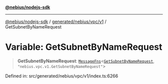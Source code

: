 [**@nebius/nodejs-sdk**](../../../../../README.md)

---

[@nebius/nodejs-sdk](../../../../../README.md) / [generated/nebius/vpc/v1](../README.md) / GetSubnetByNameRequest

# Variable: GetSubnetByNameRequest

> **GetSubnetByNameRequest**: [`MessageFns`](../../../../../runtime/protos/core/interfaces/MessageFns.md)\<[`GetSubnetByNameRequest`](../interfaces/GetSubnetByNameRequest.md), `"nebius.vpc.v1.GetSubnetByNameRequest"`\>

Defined in: src/generated/nebius/vpc/v1/index.ts:6266
